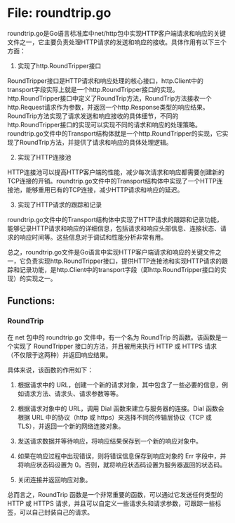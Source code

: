 # File: roundtrip.go

roundtrip.go是Go语言标准库中net/http包中实现HTTP客户端请求和响应的关键文件之一，它主要负责处理HTTP请求的发送和响应的接收。具体作用有以下三个方面：

1. 实现了http.RoundTripper接口

RoundTripper接口是HTTP请求和响应处理的核心接口，http.Client中的transport字段实际上就是一个http.RoundTripper接口的实现。http.RoundTripper接口中定义了RoundTrip方法，RoundTrip方法接收一个http.Request请求作为参数，并返回一个http.Response类型的响应结果。RoundTrip方法实现了请求发送和响应接收的具体细节，不同的http.RoundTripper接口的实现可以实现不同的请求和响应的处理策略。roundtrip.go文件中的Transport结构体就是一个http.RoundTripper的实现，它实现了RoundTrip方法，并提供了请求和响应的具体处理逻辑。

2. 实现了HTTP连接池

HTTP连接池可以提高HTTP客户端的性能，减少每次请求和响应都需要创建新的TCP连接的开销。roundtrip.go文件中的Transport结构体中实现了一个HTTP连接池，能够重用已有的TCP连接，减少HTTP请求和响应的延迟。

3. 实现了HTTP请求的跟踪和记录

roundtrip.go文件中的Transport结构体中实现了HTTP请求的跟踪和记录功能，能够记录HTTP请求和响应的详细信息，包括请求和响应头部信息、连接状态、请求的响应时间等。这些信息对于调试和性能分析非常有用。

总之，roundtrip.go文件是Go语言中实现HTTP客户端请求和响应的关键文件之一，它负责实现http.RoundTripper接口，提供HTTP连接池和实现HTTP请求的跟踪和记录功能，是http.Client中的transport字段（即http.RoundTripper接口的实现）的实现之一。

## Functions:

### RoundTrip

在 net 包中的 roundtrip.go 文件中，有一个名为 RoundTrip 的函数。该函数是一个实现了 RoundTripper 接口的方法，并且被用来执行 HTTP 或 HTTPS 请求（不仅限于这两种）并返回响应结果。

具体来说，该函数的作用如下：

1. 根据请求中的 URL，创建一个新的请求对象，其中包含了一些必要的信息，例如请求方法、请求头、请求参数等等。

2. 根据请求对象中的 URL，调用 Dial 函数来建立与服务器的连接。Dial 函数会根据 URL 中的协议（http 或 https）来选择不同的传输层协议（TCP 或 TLS），并返回一个新的网络连接对象。

3. 发送请求数据并等待响应，将响应结果保存到一个新的响应对象中。

4. 如果在响应过程中出现错误，则将错误信息保存到响应对象的 Err 字段中，并将响应状态码设置为 0。否则，就将响应状态码设置为服务器返回的状态码。

5. 关闭连接并返回响应对象。

总而言之，RoundTrip 函数是一个非常重要的函数，可以通过它发送任何类型的 HTTP 或 HTTPS 请求，并且可以自定义一些请求头和请求参数，可跟踪一些标签，可以自己封装自己的请求。



